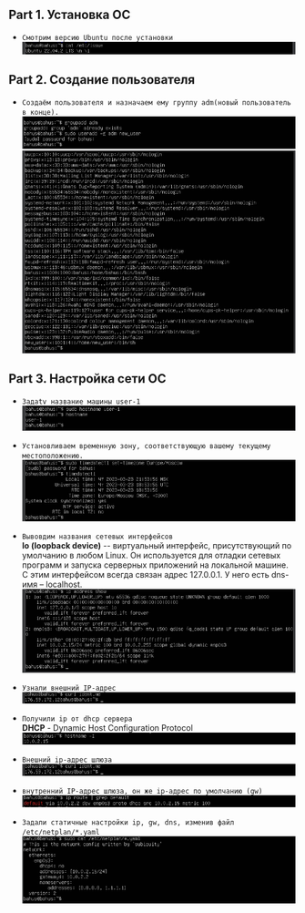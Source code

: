 ## Part 1. Установка ОС
- ``Смотрим версию Ubuntu после установки ``<br>
![Alt text](./images/1.jpg "Optional Title")<br>

## Part 2. Создание пользователя
- ``Создаём пользователя и назначаем ему группу adm(новый пользователь в конце).``<br>
![Alt text](./images/2.jpg "Optional Title")<br>
![Alt text](./images/21.jpg "Optional Title")<br>

## Part 3. Настройка сети ОС
- ``Задаtv название машины user-1``<br>
![Alt text](./images/31.jpg "Optional Title")<br>
- ``Установливаем временную зону, соответствующую вашему текущему местоположению.``<br>
![Alt text](./images/32.jpg "Optional Title")<br>
- ``Вывовдим названия сетевых интерфейсов``<br> 
<b>lo (loopback device)</b> -- виртуальный интерфейс, присутствующий по умолчанию в любом Linux. Он используется для отладки сетевых программ и запуска серверных приложений на локальной машине. С этим интерфейсом всегда связан адрес 127.0.0.1. У него есть dns-имя – localhost.
![Alt text](./images/33.jpg "Optional Title")<br>

- ``Узнали внешний IP-адрес``<br>
![Alt text](./images/34.jpg "Optional Title")<br>

- ``Получили ip от dhcp сервера``<br>
<b>DHCP</b> -  Dynamic Host Configuration Protocol
![Alt text](./images/34.png "Optional Title")<br>

- ``Внешний ip-адрес шлюза ``<br>
![Alt text](./images/34.jpg "Optional Title")<br>

- ``внутренний IP-адрес шлюза, он же ip-адрес по умолчанию (gw)``<br>
![Alt text](./images/35.jpg "Optional Title")<br>

- ``Задали статичные настройки ip, gw, dns, изменив файл /etc/netplan/*.yaml``<br>
![Alt text](./images/36.png "Optional Title")<br>















